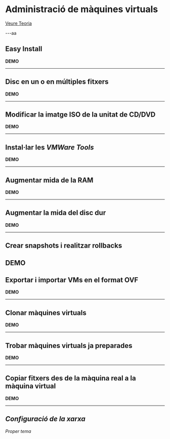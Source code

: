 # Administració de màquines virtuals
[Veure Teoria](https://jrodr236.github.io/SOM/AdministracioDeMaquinesVirtuals.html)

---aa

Easy Install
-----------

**DEMO**

---

Disc en un o en múltiples fitxers
------------

**DEMO**

---

Modificar la imatge ISO de la unitat de CD/DVD
-------------

**DEMO**

---

## Instal·lar les _VMWare Tools_

**DEMO**

---

## Augmentar mida de la RAM

**DEMO**

---

## Augmentar la mida del disc dur

**DEMO**

---

## Crear snapshots i realitzar rollbacks

**DEMO**
---
## Exportar i importar VMs en el format OVF

**DEMO**

---

## Clonar màquines virtuals

**DEMO**

---

## Trobar màquines virtuals ja preparades

**DEMO**

---

## Copiar fitxers des de la màquina real a la màquina virtual

**DEMO**

---

## *Configuració de la xarxa*
*Proper tema*
